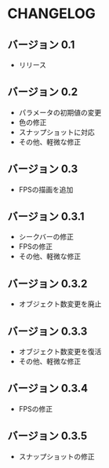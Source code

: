 # CHANGELOG
## バージョン 0.1  
  - リリース
## バージョン 0.2 
  - パラメータの初期値の変更
  - 色の修正
  - スナップショットに対応
  - その他、軽微な修正
## バージョン 0.3
  - FPSの描画を追加
## バージョン 0.3.1
  - シークバーの修正
  - FPSの修正
  - その他、軽微な修正
## バージョン 0.3.2
  - オブジェクト数変更を廃止
## バージョン 0.3.3
  - オブジェクト数変更を復活
  - その他、軽微な修正
## バージョン 0.3.4
  - FPSの修正
## バージョン 0.3.5
  - スナップショットの修正